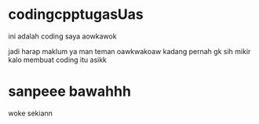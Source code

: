 # codingcpptugasUas
ini adalah coding saya aowkawok

jadi harap maklum ya man teman oawkwakoaw
kadang pernah gk sih mikir
kalo membuat coding itu asikk
# sanpeee bawahhh

woke sekiann